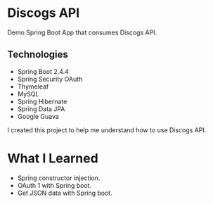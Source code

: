 # Discogs API
Demo Spring Boot App that consumes Discogs API.

## Technologies
<ul>
  <li>Spring Boot 2.4.4 </li>
  <li>Spring Security OAuth </li>
  <li>Thymeleaf </li>
  <li>MySQL </li>
  <li>Spring Hibernate </li>
  <li>Spring Data JPA </li>
  <li>Google Guava </li>
  
</ul>

I created this project to help me understand how to use Discogs API.

# What I Learned

<ul>
  <li>Spring constructor injection.</li>
   <li>OAuth 1 with Spring boot.</li>
   <li>Get JSON data with Spring boot.</li>
</ul>
